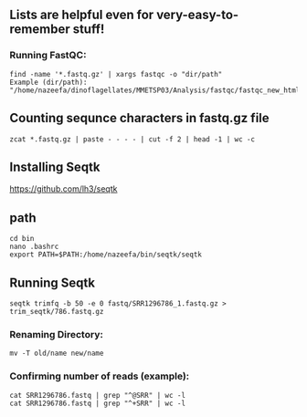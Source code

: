 ## Lists are helpful even for very-easy-to-remember stuff!

### Running FastQC:
```
find -name '*.fastq.gz' | xargs fastqc -o "dir/path"
Example (dir/path): "/home/nazeefa/dinoflagellates/MMETSP03/Analysis/fastqc/fastqc_new_html"

```

## Counting sequnce characters in fastq.gz file
```
zcat *.fastq.gz | paste - - - - | cut -f 2 | head -1 | wc -c
```

## Installing Seqtk

https://github.com/lh3/seqtk

## path
```
cd bin
nano .bashrc
export PATH=$PATH:/home/nazeefa/bin/seqtk/seqtk
```

## Running Seqtk
```
seqtk trimfq -b 50 -e 0 fastq/SRR1296786_1.fastq.gz > trim_seqtk/786.fastq.gz
```

### Renaming Directory:
```
mv -T old/name new/name 
```

### Confirming number of reads (example):

```
cat SRR1296786.fastq | grep "^@SRR" | wc -l
cat SRR1296786.fastq | grep "^+SRR" | wc -l
```
